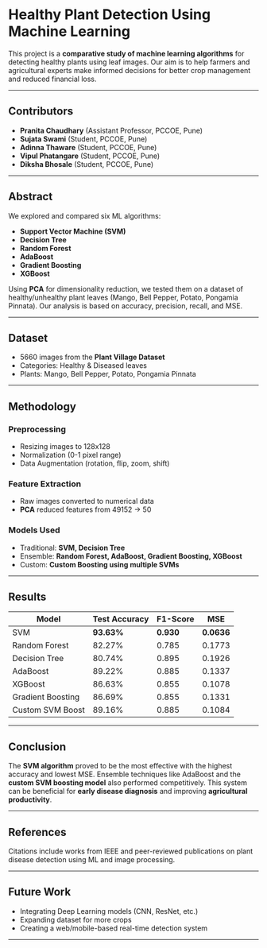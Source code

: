 # Healthy Plant Detection Using Machine Learning

This project is a **comparative study of machine learning algorithms** for detecting healthy plants using leaf images. Our aim is to help farmers and agricultural experts make informed decisions for better crop management and reduced financial loss.

---

## Contributors

- **Pranita Chaudhary** (Assistant Professor, PCCOE, Pune)  
- **Sujata Swami** (Student, PCCOE, Pune)  
- **Adinna Thaware** (Student, PCCOE, Pune)  
- **Vipul Phatangare** (Student, PCCOE, Pune)  
- **Diksha Bhosale** (Student, PCCOE, Pune)

---

## Abstract

We explored and compared six ML algorithms:  
- **Support Vector Machine (SVM)**  
- **Decision Tree**  
- **Random Forest**  
- **AdaBoost**  
- **Gradient Boosting**  
- **XGBoost**  

Using **PCA** for dimensionality reduction, we tested them on a dataset of healthy/unhealthy plant leaves (Mango, Bell Pepper, Potato, Pongamia Pinnata). Our analysis is based on accuracy, precision, recall, and MSE.

---

## Dataset

- 5660 images from the **Plant Village Dataset**
- Categories: Healthy & Diseased leaves
- Plants: Mango, Bell Pepper, Potato, Pongamia Pinnata

---

## Methodology

### Preprocessing
- Resizing images to 128x128
- Normalization (0-1 pixel range)
- Data Augmentation (rotation, flip, zoom, shift)

### Feature Extraction
- Raw images converted to numerical data
- **PCA** reduced features from 49152 → 50

### Models Used
- Traditional: **SVM, Decision Tree**
- Ensemble: **Random Forest, AdaBoost, Gradient Boosting, XGBoost**
- Custom: **Custom Boosting using multiple SVMs**

---

## Results

| Model              | Test Accuracy | F1-Score | MSE     |
|-------------------|---------------|----------|---------|
| SVM               | **93.63%**    | **0.930**| **0.0636** |
| Random Forest     | 82.27%        | 0.785    | 0.1773  |
| Decision Tree     | 80.74%        | 0.895    | 0.1926  |
| AdaBoost          | 89.22%        | 0.885    | 0.1337  |
| XGBoost           | 86.63%        | 0.855    | 0.1078  |
| Gradient Boosting | 86.69%        | 0.855    | 0.1331  |
| Custom SVM Boost  | 89.16%        | 0.885    | 0.1084  |

---

## Conclusion

The **SVM algorithm** proved to be the most effective with the highest accuracy and lowest MSE. Ensemble techniques like AdaBoost and the **custom SVM boosting model** also performed competitively. This system can be beneficial for **early disease diagnosis** and improving **agricultural productivity**.

---

## References

Citations include works from IEEE and peer-reviewed publications on plant disease detection using ML and image processing.

---


## Future Work

- Integrating Deep Learning models (CNN, ResNet, etc.)
- Expanding dataset for more crops
- Creating a web/mobile-based real-time detection system

---
